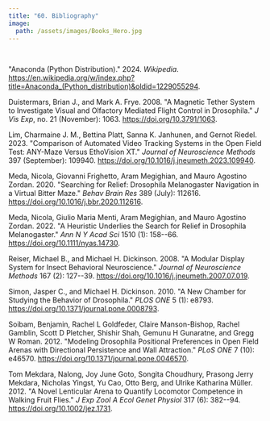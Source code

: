 ```yaml
---
title: "60. Bibliography"
image: 
  path: /assets/images/Books_Hero.jpg
---
```


<!--- # General concepts --->

<br />

"Anaconda (Python Distribution)." 2024. *Wikipedia*.
<https://en.wikipedia.org/w/index.php?title=Anaconda_(Python_distribution)&oldid=1229055294>.

Duistermars, Brian J., and Mark A. Frye. 2008. "A Magnetic Tether System
to Investigate Visual and Olfactory Mediated Flight Control in
Drosophila." *J Vis Exp*, no. 21 (November): 1063.
<https://doi.org/10.3791/1063>.

Lim, Charmaine J. M., Bettina Platt, Sanna K. Janhunen, and Gernot
Riedel. 2023. "Comparison of Automated Video Tracking Systems in the
Open Field Test: ANY-Maze Versus EthoVision XT." *Journal of
Neuroscience Methods* 397 (September): 109940.
<https://doi.org/10.1016/j.jneumeth.2023.109940>.

Meda, Nicola, Giovanni Frighetto, Aram Megighian, and Mauro Agostino
Zordan. 2020. "Searching for Relief: Drosophila Melanogaster Navigation
in a Virtual Bitter Maze." *Behav Brain Res* 389 (July): 112616.
<https://doi.org/10.1016/j.bbr.2020.112616>.

Meda, Nicola, Giulio Maria Menti, Aram Megighian, and Mauro Agostino
Zordan. 2022. "A Heuristic Underlies the Search for Relief in Drosophila
Melanogaster." *Ann N Y Acad Sci* 1510 (1): 158--66.
<https://doi.org/10.1111/nyas.14730>.

Reiser, Michael B., and Michael H. Dickinson. 2008. "A Modular Display
System for Insect Behavioral Neuroscience." *Journal of Neuroscience
Methods* 167 (2): 127--39.
<https://doi.org/10.1016/j.jneumeth.2007.07.019>.

Simon, Jasper C., and Michael H. Dickinson. 2010. "A New Chamber for
Studying the Behavior of Drosophila." *PLOS ONE* 5 (1): e8793.
<https://doi.org/10.1371/journal.pone.0008793>.

Soibam, Benjamin, Rachel L Goldfeder, Claire Manson-Bishop, Rachel
Gamblin, Scott D Pletcher, Shishir Shah, Gemunu H Gunaratne, and Gregg W
Roman. 2012. "Modeling Drosophila Positional Preferences in Open Field
Arenas with Directional Persistence and Wall Attraction." *PLoS ONE* 7
(10): e46570. <https://doi.org/10.1371/journal.pone.0046570>.

Tom Mekdara, Nalong, Joy June Goto, Songita Choudhury, Prasong Jerry
Mekdara, Nicholas Yingst, Yu Cao, Otto Berg, and Ulrike Katharina
Müller. 2012. "A Novel Lenticular Arena to Quantify Locomotor Competence
in Walking Fruit Flies." *J Exp Zool A Ecol Genet Physiol* 317 (6):
382--94. <https://doi.org/10.1002/jez.1731>.
